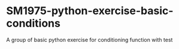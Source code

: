 # SM1975-python-exercise-basic-conditions
A group of basic python exercise for conditioning function with test
